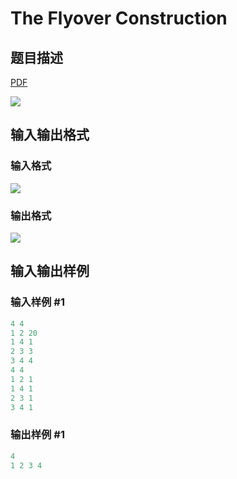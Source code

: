 # The Flyover Construction

## 题目描述

[problemUrl]: https://uva.onlinejudge.org/index.php?option=com_onlinejudge&Itemid=8&category=15&page=show_problem&problem=1272

[PDF](https://uva.onlinejudge.org/external/103/p10331.pdf)

![](https://cdn.luogu.com.cn/upload/vjudge_pic/UVA10331/e9dfd80721da6413bcd516e46202153637fe6a3d.png)

## 输入输出格式

### 输入格式

![](https://cdn.luogu.com.cn/upload/vjudge_pic/UVA10331/63401378b4f53d86fdc411a2531590eb386eba5d.png)

### 输出格式

![](https://cdn.luogu.com.cn/upload/vjudge_pic/UVA10331/33fac7c931992da926b97ed7361c5f9b1de355f9.png)

## 输入输出样例

### 输入样例 #1

```cpp
4 4
1 2 20
1 4 1
2 3 3
3 4 4
4 4
1 2 1
1 4 1
2 3 1
3 4 1
```


### 输出样例 #1

```cpp
4
1 2 3 4
```


